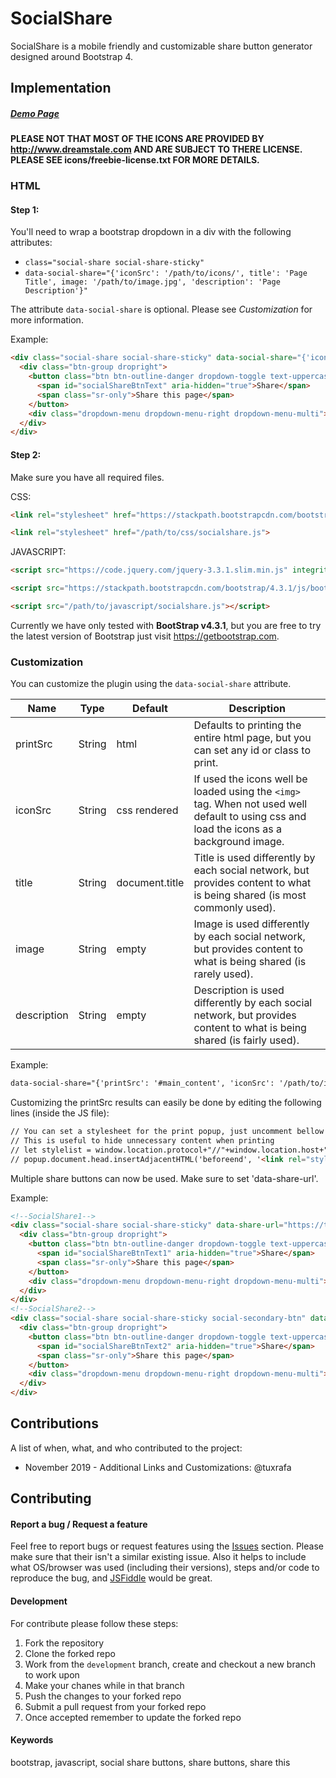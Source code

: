 # SocialShare
SocialShare is a mobile friendly and customizable share button generator designed around Bootstrap 4.

## Implementation

##### [Demo Page](https://thekodester.github.io/socialshare/)

**PLEASE NOT THAT MOST OF THE ICONS ARE PROVIDED BY http://www.dreamstale.com AND ARE SUBJECT TO THERE LICENSE. PLEASE SEE icons/freebie-license.txt FOR MORE DETAILS.**

### HTML

#### Step 1:
You'll need to wrap a bootstrap dropdown in a div with the following attributes:

* `class="social-share social-share-sticky"`
* `data-social-share="{'iconSrc': '/path/to/icons/', title': 'Page Title', image: '/path/to/image.jpg', 'description': 'Page Description'}"`

The attribute `data-social-share` is optional. Please see *Customization* for more information.

Example:
```html
<div class="social-share social-share-sticky" data-social-share="{'iconSrc': '/path/to/icons/', title': 'Page Title', image: '/path/to/image.jpg', 'description': 'Page Description'}">
  <div class="btn-group dropright">
    <button class="btn btn-outline-danger dropdown-toggle text-uppercase" type="button" data-toggle="dropdown" aria-haspopup="true" aria-expanded="false">
      <span id="socialShareBtnText" aria-hidden="true">Share</span>
      <span class="sr-only">Share this page</span>
    </button>
    <div class="dropdown-menu dropdown-menu-right dropdown-menu-multi"></div>
  </div>
</div>
```

#### Step 2:
Make sure you have all required files.

CSS:
```html
<link rel="stylesheet" href="https://stackpath.bootstrapcdn.com/bootstrap/4.3.1/css/bootstrap.min.css" integrity="sha384-ggOyR0iXCbMQv3Xipma34MD+dH/1fQ784/j6cY/iJTQUOhcWr7x9JvoRxT2MZw1T" crossorigin="anonymous">

<link rel="stylesheet" href="/path/to/css/socialshare.js">
```

JAVASCRIPT:
```html
<script src="https://code.jquery.com/jquery-3.3.1.slim.min.js" integrity="sha384-q8i/X+965DzO0rT7abK41JStQIAqVgRVzpbzo5smXKp4YfRvH+8abtTE1Pi6jizo" crossorigin="anonymous"></script>

<script src="https://stackpath.bootstrapcdn.com/bootstrap/4.3.1/js/bootstrap.bundle.min.js" integrity="sha384-JjSmVgyd0p3pXB1rRibZUAYoIIy6OrQ6VrjIEaFf/nJGzIxFDsf4x0xIM+B07jRM" crossorigin="anonymous"></script>

<script src="/path/to/javascript/socialshare.js"></script>
```

Currently we have only tested with **BootStrap v4.3.1**, but you are free to try the latest version of Bootstrap just visit https://getbootstrap.com.

### Customization

You can customize the plugin using the `data-social-share` attribute.

|    Name     |  Type  |    Default     | Description |
|-------------|--------|----------------|-------------|
|  printSrc   | String |  html  | Defaults to printing the entire html page, but you can set any id or class to print. |
|   iconSrc   | String |  css rendered  | If used the icons well be loaded using the `<img>` tag. When not used well default to using css and load the icons as a background image. |
|    title    | String | document.title | Title is used differently by each social network, but provides content to what is being shared (is most commonly used). |
|    image    | String |     empty      | Image is used differently by each social network, but provides content to what is being shared (is rarely used). |
| description | String |     empty      | Description is used differently by each social network, but provides content to what is being shared (is fairly used). |

Example:
```html
data-social-share="{'printSrc': '#main_content', 'iconSrc': '/path/to/icons/', title': 'Page Title', image: '/path/to/image.jpg', 'description': 'Page Description'}"
```

Customizing the printSrc results can easily be done by editing the following lines (inside the JS file):
```html
// You can set a stylesheet for the print popup, just uncomment bellow and set the path to the css file
// This is useful to hide unnecessary content when printing
// let stylelist = window.location.protocol+"//"+window.location.host+"/style.css";
// popup.document.head.insertAdjacentHTML('beforeend', '<link rel="stylesheet" href="'+stylelist+'" type="text/css">');
```

Multiple share buttons can now be used. Make sure to set 'data-share-url'.

Example:
```html
<!--SocialShare1-->
<div class="social-share social-share-sticky" data-share-url="https://twitter.com" data-social-share="{'iconSrc': '/static/js/socialshare/icons/', 'title': 'Twitter', 'description': 'Twitter'}">
  <div class="btn-group dropright">
    <button class="btn btn-outline-danger dropdown-toggle text-uppercase" type="button" data-toggle="dropdown" aria-haspopup="true" aria-expanded="false">
      <span id="socialShareBtnText1" aria-hidden="true">Share</span>
      <span class="sr-only">Share this page</span>
    </button>
    <div class="dropdown-menu dropdown-menu-right dropdown-menu-multi"></div>
  </div>
</div>
<!--SocialShare2-->
<div class="social-share social-share-sticky social-secondary-btn" data-share-url="https://github.com/" data-social-share="{'iconSrc': '/static/js/socialshare/icons/', 'title': 'GitHub', 'description': 'GitHub'}">
  <div class="btn-group dropright">
    <button class="btn btn-outline-danger dropdown-toggle text-uppercase" type="button" data-toggle="dropdown" aria-haspopup="true" aria-expanded="false">
      <span id="socialShareBtnText2" aria-hidden="true">Share</span>
      <span class="sr-only">Share this page</span>
    </button>
    <div class="dropdown-menu dropdown-menu-right dropdown-menu-multi"></div>
  </div>
</div>
```

## Contributions

A list of when, what, and who contributed to the project:
* November 2019 - Additional Links and Customizations: @tuxrafa

## Contributing

#### Report a bug / Request a feature
Feel free to report bugs or request features using the [Issues](https://github.com/thekodester/socialshare/issues) section. Please make sure that their isn't a similar existing issue. Also it helps to include what OS/browser was used (including their versions), steps and/or code to reproduce the bug, and [JSFiddle](http://jsfiddle.net/) would be great.

#### Development
For contribute please follow these steps:

1. Fork the repository
2. Clone the forked repo
3. Work from the `development` branch, create and checkout a new branch to work upon
4. Make your chanes while in that branch
5. Push the changes to your forked repo
6. Submit a pull request from your forked repo
7. Once accepted remember to update the forked repo

#### Keywords
bootstrap, javascript, social share buttons, share buttons, share this
